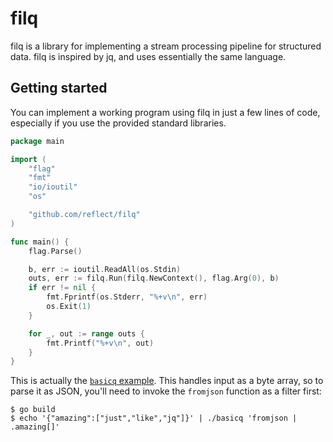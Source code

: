 # filq

filq is a library for implementing a stream processing pipeline for structured
data. filq is inspired by jq, and uses essentially the same language.

## Getting started

You can implement a working program using filq in just a few lines of code,
especially if you use the provided standard libraries.

```go
package main

import (
	"flag"
	"fmt"
	"io/ioutil"
	"os"

	"github.com/reflect/filq"
)

func main() {
	flag.Parse()

	b, err := ioutil.ReadAll(os.Stdin)
	outs, err := filq.Run(filq.NewContext(), flag.Arg(0), b)
	if err != nil {
		fmt.Fprintf(os.Stderr, "%+v\n", err)
		os.Exit(1)
	}

	for _, out := range outs {
		fmt.Printf("%+v\n", out)
	}
}
```

This is actually the
[`basicq` example](https://github.com/reflect/filq/tree/master/examples/basicq).
This handles input as a byte array, so to parse it as JSON, you'll need to
invoke the `fromjson` function as a filter first:

```
$ go build
$ echo '{"amazing":["just","like","jq"]}' | ./basicq 'fromjson | .amazing[]'
```
